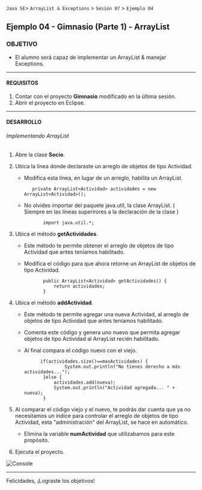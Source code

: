 
`Java SE`> `ArrayList & Exceptions` > `Sesión 07` > `Ejemplo 04`

## Ejemplo 04 - Gimnasio (Parte 1) - ArrayList

### OBJETIVO

- El alumno será capaz de implementar un ArrayList & manejar Exceptions.

<hr>

#### REQUISITOS

1. Contar con el proyecto <b>Gimnasio</b> modificado en la última sesión.
2. Abrir el proyecto en Eclipse.

<hr>

#### DESARROLLO

###### Implementando ArrayList

1. Abre la clase <b>Socio</b>.
2. Ubica la línea donde declaraste un arreglo de objetos de tipo Actividad.

   - Modifica esta línea, en lugar de un arreglo, habilita un ArrayList.
   
           	private ArrayList<Actividad> actividades = new ArrayList<Actividad>();

   - No olvides importar del paquete java.util, la clase ArrayList. ( Siempre en las líneas superirores a la declaración de la clase )
   
                import java.util.*;        
        
3. Ubica el método <b>getActividades</b>.

   - Este método te permite obtener el arreglo de objetos de tipo Actividad que antes teníamos habilitado.
   - Modifica el código para que ahora retorne un ArrayList de objetos de tipo Actividad.
   
                public ArrayList<Actividad> getActividades() {
		        	return actividades;
	        	}
                
4. Ubica el método <b>addActividad</b>.

   - Este método te permite agregar una nueva Actividad, al arreglo de objetos de tipo Actividad que antes teníamos habilitado.
   - Comenta este código y genera uno nuevo que permita agregar objetos de tipo Actividad al ArrayList recién habilitado.
   - Al final compara el código nuevo con el viejo.
   
               if(actividades.size()==maxActividades) {
		       	        System.out.println("No tienes derecho a más actividades...");
		        }else {
			        actividades.add(nueva);
			        System.out.println("Actividad agregada... " + nueva);
		        }
                        
5. Al comparar el código viejo y el nuevo, te podrás dar cuenta que ya no necesitamos un índice para controlar el arreglo de objetos de tipo Actividad, esta "administración" del ArrayList, se hace en automático.

   - Elimina la variable <b>numActividad</b> que utilizabamos para este propósito.
 
 6. Ejecuta el proyecto.
  
![Console](https://user-images.githubusercontent.com/56565204/67833093-470d9400-faa9-11e9-82cf-978789b99f3f.png)

<hr>

Felicidades, ¡Lograste los objetivos!
